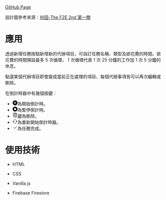[GitHub Page](https://celeste6666.github.io/pomodoro/view/index.js)

設計圖參考來源：[何田-The F2E 2nd 第一關](https://challenge.thef2e.com/user/1989?schedule=2729#works-2729)


# 應用

透過新增任務按鈕新增新的代辦項目，可自訂任務名稱、類型及欲花費的時間。欲花費的時間預設最多 5 次循環， 1 次循環代表 1 次 25 分鐘的工作加 1 次 5 分鐘的休息。

點選某個代辦項目即會變成當前正在處理的項目，每個代辦事項皆可以再次編輯或刪除。

在倒計時器中有幾個按鍵：

- <svg xmlns="http://www.w3.org/2000/svg" width="16" height="16" fill="currentColor" class="bi bi-play-circle-fill" viewBox="0 0 16 16">
  <path d="M16 8A8 8 0 1 1 0 8a8 8 0 0 1 16 0zM6.79 5.093A.5.5 0 0 0 6 5.5v5a.5.5 0 0 0 .79.407l3.5-2.5a.5.5 0 0 0 0-.814l-3.5-2.5z"/></svg>為開始倒計時。

- <svg xmlns="http://www.w3.org/2000/svg" width="16" height="16" fill="currentColor" class="bi bi-stop-circle-fill" viewBox="0 0 16 16">
  <path d="M16 8A8 8 0 1 1 0 8a8 8 0 0 1 16 0zM6.5 5A1.5 1.5 0 0 0 5 6.5v3A1.5 1.5 0 0 0 6.5 11h3A1.5 1.5 0 0 0 11 9.5v-3A1.5 1.5 0 0 0 9.5 5h-3z"/></svg>為暫停倒計時。

- <svg xmlns="http://www.w3.org/2000/svg" width="16" height="16" fill="currentColor" class="bi bi-trash" viewBox="0 0 16 16">
  <path d="M5.5 5.5A.5.5 0 0 1 6 6v6a.5.5 0 0 1-1 0V6a.5.5 0 0 1 .5-.5zm2.5 0a.5.5 0 0 1 .5.5v6a.5.5 0 0 1-1 0V6a.5.5 0 0 1 .5-.5zm3 .5a.5.5 0 0 0-1 0v6a.5.5 0 0 0 1 0V6z"/>
  <path fill-rule="evenodd" d="M14.5 3a1 1 0 0 1-1 1H13v9a2 2 0 0 1-2 2H5a2 2 0 0 1-2-2V4h-.5a1 1 0 0 1-1-1V2a1 1 0 0 1 1-1H6a1 1 0 0 1 1-1h2a1 1 0 0 1 1 1h3.5a1 1 0 0 1 1 1v1zM4.118 4 4 4.059V13a1 1 0 0 0 1 1h6a1 1 0 0 0 1-1V4.059L11.882 4H4.118zM2.5 3V2h11v1h-11z"/></svg>鍵為刪除。

- <svg xmlns="http://www.w3.org/2000/svg" width="16" height="16" fill="currentColor" class="bi bi-arrow-repeat" viewBox="0 0 16 16">
  <path d="M11.534 7h3.932a.25.25 0 0 1 .192.41l-1.966 2.36a.25.25 0 0 1-.384 0l-1.966-2.36a.25.25 0 0 1 .192-.41zm-11 2h3.932a.25.25 0 0 0 .192-.41L2.692 6.23a.25.25 0 0 0-.384 0L.342 8.59A.25.25 0 0 0 .534 9z"/>
  <path fill-rule="evenodd" d="M8 3c-1.552 0-2.94.707-3.857 1.818a.5.5 0 1 1-.771-.636A6.002 6.002 0 0 1 13.917 7H12.9A5.002 5.002 0 0 0 8 3zM3.1 9a5.002 5.002 0 0 0 8.757 2.182.5.5 0 1 1 .771.636A6.002 6.002 0 0 1 2.083 9H3.1z"/></svg>為重新開始倒計時器。

- <svg xmlns="http://www.w3.org/2000/svg" width="16" height="16" fill="currentColor" class="bi bi-check2" viewBox="0 0 16 16">
  <path d="M13.854 3.646a.5.5 0 0 1 0 .708l-7 7a.5.5 0 0 1-.708 0l-3.5-3.5a.5.5 0 1 1 .708-.708L6.5 10.293l6.646-6.647a.5.5 0 0 1 .708 0z"/></svg>為任務完成。

# 使用技術

- HTML

- CSS

- Vanilla js

- Firebase Firestore
